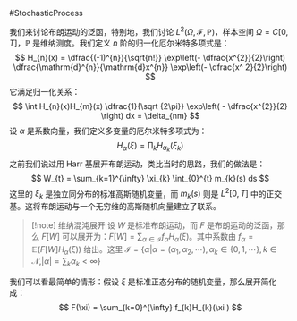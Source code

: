#StochasticProcess 

我们来讨论布朗运动的泛函，特别地，我们讨论 $L^{2}(\Omega,\mathcal{F},\mathbb{P})$，样本空间 $\Omega = C[0,T]$，$\mathbb{P}$ 是维纳测度。我们定义 $n$ 阶的归一化厄尔米特多项式是：
$$
H_{n}(x) = \dfrac{(-1)^{n}}{\sqrt{n!}} \exp\left(- \dfrac{x^{2}}{2}\right) \dfrac{\mathrm{d}^{n}}{\mathrm{d}x^{n}} \exp\left(- \dfrac{x^ 2}{2}\right)
$$
它满足归一化关系：
$$
\int H_{n}(x)H_{m}(x) \dfrac{1}{\sqrt {2\pi}} \exp\left( - \dfrac{x^{2}}{2} \right) dx = \delta_{nm}
$$
设 $\alpha$ 是系数向量，我们定义多变量的厄尔米特多项式为：
$$
H_{\alpha}(\xi ) = \prod_{k} H_{\alpha_{k}} (\xi _{k})
$$
之前我们说过用 Harr 基展开布朗运动，类比当时的思路，我们的做法是：
$$
W_{t} = \sum_{k=1}^{\infty} \xi_{k} \int_{0}^{t} m_{k}(s) ds
$$
这里的 $\xi_{k}$ 是独立同分布的标准高斯随机变量，而 $m_{k}(s)$ 则是 $L^{2}[0,T]$ 中的正交基。这将布朗运动与一个无穷维的高斯随机向量建立了联系。

>[!note] 维纳混沌展开
>设 $W$ 是标准布朗运动，而 $F$ 是布朗运动的泛函，那么 $F[W]$ 可以展开为：$F[W] = \sum_{\alpha \in \mathcal{I}} f_{\alpha} H_{\alpha} (\xi)$。其中系数由 $f_{\alpha} = \mathbb{E}(F[W] H_{\alpha}(\xi))$ 给出。这里 $\mathcal{I} = \{\alpha |\alpha = (\alpha_{1},\alpha_{2},\cdots),\alpha_{k} \in \{0,1,\cdots\}, k \in \mathcal{N}, |\alpha| = \sum_{k} \alpha_{k} < \infty \}$

我们可以看最简单的情形：假设 $\xi$ 是标准正态分布的随机变量，那么展开简化成：
$$
F(\xi) = \sum_{k=0}^{\infty} f_{k}H_{k}(\xi )
$$


